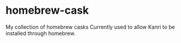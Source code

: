 # homebrew-cask
My collection of homebrew casks
Currently used to allow Kanri to be installed through homebrew.
